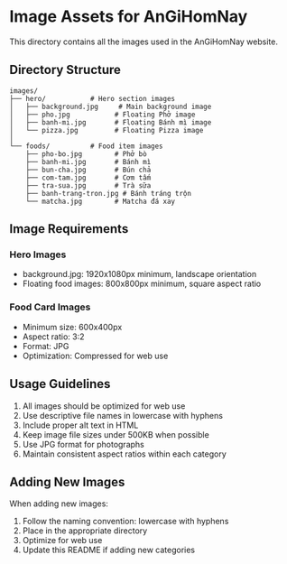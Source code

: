 # Image Assets for AnGiHomNay

This directory contains all the images used in the AnGiHomNay website.

## Directory Structure

```
images/
├── hero/           # Hero section images
│   ├── background.jpg     # Main background image
│   ├── pho.jpg           # Floating Phở image
│   ├── banh-mi.jpg       # Floating Bánh mì image
│   └── pizza.jpg         # Floating Pizza image
│
└── foods/          # Food item images
    ├── pho-bo.jpg        # Phở bò
    ├── banh-mi.jpg       # Bánh mì
    ├── bun-cha.jpg       # Bún chả
    ├── com-tam.jpg       # Cơm tấm
    ├── tra-sua.jpg       # Trà sữa
    ├── banh-trang-tron.jpg # Bánh tráng trộn
    └── matcha.jpg        # Matcha đá xay
```

## Image Requirements

### Hero Images
- background.jpg: 1920x1080px minimum, landscape orientation
- Floating food images: 800x800px minimum, square aspect ratio

### Food Card Images
- Minimum size: 600x400px
- Aspect ratio: 3:2
- Format: JPG
- Optimization: Compressed for web use

## Usage Guidelines

1. All images should be optimized for web use
2. Use descriptive file names in lowercase with hyphens
3. Include proper alt text in HTML
4. Keep image file sizes under 500KB when possible
5. Use JPG format for photographs
6. Maintain consistent aspect ratios within each category

## Adding New Images

When adding new images:
1. Follow the naming convention: lowercase with hyphens
2. Place in the appropriate directory
3. Optimize for web use
4. Update this README if adding new categories 